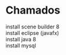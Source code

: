 # Chamados

install scene builder 8<br>
install eclipse (javafx)<br>
install java 8<br>
install mysql
